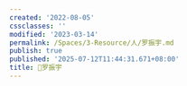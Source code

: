 ```yaml
---
created: '2022-08-05'
cssclasses: ''
modified: '2023-03-14'
permalink: /Spaces/3-Resource/人/罗振宇.md
publish: true
published: '2025-07-12T11:44:31.671+08:00'
title: 🧑罗振宇
---
```

